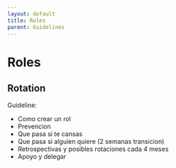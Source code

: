 ```yaml
---
layout: default
title: Roles
parent: Guidelines
---
```


# Roles

## Rotation

Guideline:

* Como crear un rol
* Prevencion
* Que pasa si te cansas
* Que pasa si alguien quiere (2 semanas transicion)
* Retrospectivas y posibles rotaciones cada 4 meses
* Apoyo y delegar